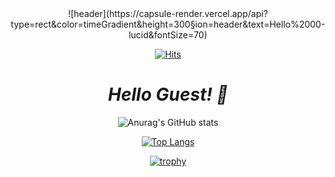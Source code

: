 <div align="center">
![header](https://capsule-render.vercel.app/api?type=rect&color=timeGradient&height=300&section=header&text=Hello%2000-lucid&fontSize=70)

[![Hits](https://hits.seeyoufarm.com/api/count/incr/badge.svg?url=https%3A%2F%2Fgithub.com%2F0xNSKY&count_bg=%2379C83D&title_bg=%23555555&icon=&icon_color=%23E7E7E7&title=hits&edge_flat=false)](https://hits.seeyoufarm.com)

# _Hello Guest! 🚀_

  
![Anurag's GitHub stats](https://github-readme-stats.vercel.app/api?username=00-lucid&show_icons=true&theme=dark)

[![Top Langs](https://github-readme-stats.vercel.app/api/top-langs/?username=00-lucid&layout=compact&theme=dark)](https://github.com/anuraghazra/github-readme-stats)

[![trophy](https://github-profile-trophy.vercel.app/?username=00-lucid&theme=flat&column=3&title=Joined2020,Commits,PullRequest,Issues,Repositories,Stars)](https://github.com/ryo-ma/github-profile-trophy)
</div>

